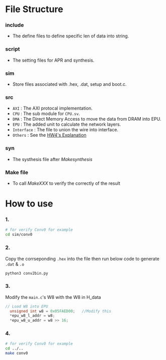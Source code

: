 # File Structure
### include
* The define files to define specific len of data into string.
### script
* The setting files for APR and synthesis.
### sim
* Store files associated with .hex, .dat, setup and boot.c.
### src
* `AXI` : The AXI protocal implementation.
* `CPU` : The sub module for `CPU.sv`.
* `DMA` : The Direct Memory Access to move the data from DRAM into EPU.
* `EPU` : The added unit to calculate the network layers.
* `Interface` : The file to union the wire into interface.
* `Others` : See the [HW4's Explanation](https://github.com/yuchengwang1121/VLSI-System-Design/tree/main/HW4/DOC)
### syn
* The systhesis file after $Make synthesis$
### Make file
* To call $Make XXX$ to verify the correctly of the result

# How to use
### 1. 
```bash
# for verify Conv0 for example
cd sim/conv0
```
### 2. 
Copy the corrseponding `.hex` into the file then run below code to generate `.dat` & `.o` 
```python
python3 conv2bin.py
```
### 3.
Modify the `main.c`'s W8 with the W8 in H_data
```c
// Load W8 into EPU
  unsigned int w8 = 0x05FAED00;   //Modify this
  *epu_w8_l_addr = w8;
  *epu_w8_u_addr = w8 >> 16;
```
### 4.
```bash
# for verify Conv0 for example
cd ../..
make conv0
```
